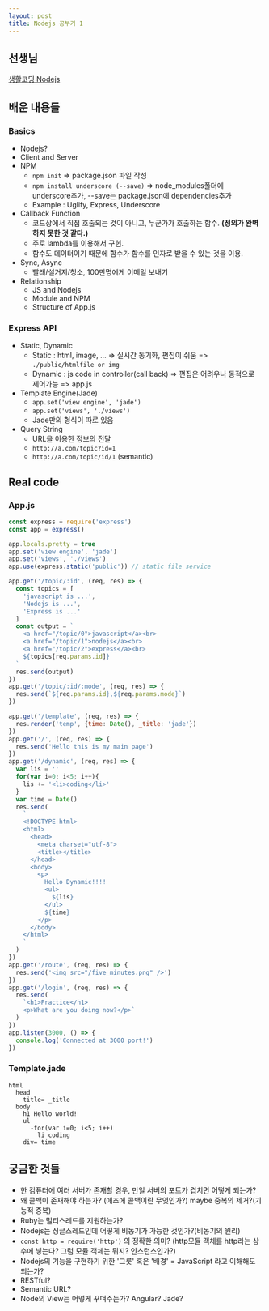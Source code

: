```yaml
---
layout: post
title: Nodejs 공부기 1
---
```


## 선생님
[생활코딩 Nodejs](https://opentutorials.org/course/2136/)

## 배운 내용들

### Basics
  - Nodejs?
  - Client and Server
  - NPM
    - `npm init` => package.json 파일 작성
    - `npm install underscore (--save)` => node_modules폴더에 underscore추가, --save는 package.json에 dependencies추가
    - Example : Uglify, Express, Underscore
  - Callback Function
    - 코드상에서 직접 호출되는 것이 아니고, 누군가가 호출하는 함수. **(정의가 완벽하지 못한 것 같다.)**
    - 주로 lambda를 이용해서 구현.
    - 함수도 데이터이기 때문에 함수가 함수를 인자로 받을 수 있는 것을 이용.
  - Sync, Async
    - 빨래/설거지/청소, 100만명에게 이메일 보내기
  - Relationship
    - JS and Nodejs
    - Module and NPM
    - Structure of App.js
  
### Express API
  - Static, Dynamic
    - Static : html, image, ... => 실시간 동기화, 편집이 쉬움 => `./public/htmlfile or img`
    - Dynamic : js code in controller(call back) => 편집은 어려우나 동적으로 제어가능 => app.js
  - Template Engine(Jade)
    - `app.set('view engine', 'jade')`
    - `app.set('views', './views')`
    - Jade만의 형식이 따로 있음
  - Query String
    - URL을 이용한 정보의 전달
    - `http://a.com/topic?id=1`
    - `http://a.com/topic/id/1` (semantic)
    
## Real code

### App.js
```javascript
const express = require('express')
const app = express()

app.locals.pretty = true
app.set('view engine', 'jade')
app.set('views', './views')
app.use(express.static('public')) // static file service

app.get('/topic/:id', (req, res) => {
  const topics = [
    'javascript is ...',
    'Nodejs is ...',
    'Express is ...'
  ]
  const output = `
    <a href="/topic/0">javascript</a><br>
    <a href="/topic/1">nodejs</a><br>
    <a href="/topic/2">express</a><br>
    ${topics[req.params.id]}
  `
  res.send(output)
})
app.get('/topic/:id/:mode', (req, res) => {
  res.send(`${req.params.id},${req.params.mode}`)
})

app.get('/template', (req, res) => {
  res.render('temp', {time: Date(), _title: 'jade'})
})
app.get('/', (req, res) => {
  res.send('Hello this is my main page')
})
app.get('/dynamic', (req, res) => {
  var lis = ''
  for(var i=0; i<5; i++){
    lis += '<li>coding</li>'
  }
  var time = Date()
  res.send(
    `
    <!DOCTYPE html>
    <html>
      <head>
        <meta charset="utf-8">
        <title></title>
      </head>
      <body>
        <p>
          Hello Dynamic!!!!
          <ul>
            ${lis}
          </ul>
          ${time}
        </p>
      </body>
    </html>
    `
  )
})
app.get('/route', (req, res) => {
  res.send('<img src="/five_minutes.png" />')
})
app.get('/login', (req, res) => {
  res.send(
    `<h1>Practice</h1>
    <p>What are you doing now?</p>`
  )
})
app.listen(3000, () => {
  console.log('Connected at 3000 port!')
})

```

### Template.jade
```
html
  head
    title= _title
  body
    h1 Hello world!
    ul
      -for(var i=0; i<5; i++)
        li coding
    div= time

```

## 궁금한 것들

- 한 컴퓨터에 여러 서버가 존재할 경우, 만일 서버의 포트가 겹치면 어떻게 되는가?
- 왜 콜백이 존재해야 하는가? (애초에 콜백이란 무엇인가?) maybe 중복의 제거?(기능적 중복)
- Ruby는 멀티스레드를 지원하는가?
- Nodejs는 싱글스레드인데 어떻게 비동기가 가능한 것인가?(비동기의 원리)
- `const http = require('http')` 의 정확한 의미? (http모듈 객체를 http라는 상수에 넣는다? 그럼 모듈 객체는 뭐지? 인스턴스인가?)
- Nodejs의 기능을 구현하기 위한 '그릇' 혹은 '배경' = JavaScript 라고 이해해도 되는가?
- RESTful?
- Semantic URL?
- Node의 View는 어떻게 꾸며주는가? Angular? Jade?
